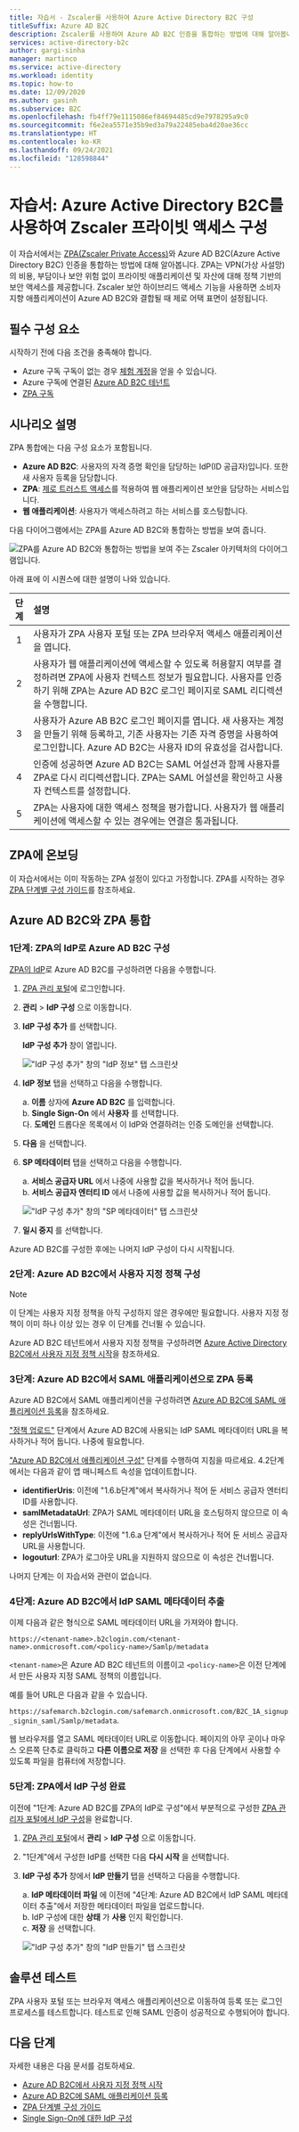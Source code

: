 ```yaml
---
title: 자습서 - Zscaler를 사용하여 Azure Active Directory B2C 구성
titleSuffix: Azure AD B2C
description: Zscaler를 사용하여 Azure AD B2C 인증을 통합하는 방법에 대해 알아봅니다.
services: active-directory-b2c
author: gargi-sinha
manager: martinco
ms.service: active-directory
ms.workload: identity
ms.topic: how-to
ms.date: 12/09/2020
ms.author: gasinh
ms.subservice: B2C
ms.openlocfilehash: fb4ff79e1115086ef84694485cd9e7978295a9c0
ms.sourcegitcommit: f6e2ea5571e35b9ed3a79a22485eba4d20ae36cc
ms.translationtype: HT
ms.contentlocale: ko-KR
ms.lasthandoff: 09/24/2021
ms.locfileid: "128598844"
---
```

# <a name="tutorial-configure-zscaler-private-access-with-azure-active-directory-b2c"></a>자습서: Azure Active Directory B2C를 사용하여 Zscaler 프라이빗 액세스 구성

이 자습서에서는 [ZPA(Zscaler Private Access)](https://www.zscaler.com/products/zscaler-private-access)와 Azure AD B2C(Azure Active Directory B2C) 인증을 통합하는 방법에 대해 알아봅니다. ZPA는 VPN(가상 사설망)의 비용, 부담이나 보안 위험 없이 프라이빗 애플리케이션 및 자산에 대해 정책 기반의 보안 액세스를 제공합니다. Zscaler 보안 하이브리드 액세스 기능을 사용하면 소비자 지향 애플리케이션이 Azure AD B2C와 결합될 때 제로 어택 표면이 설정됩니다.

## <a name="prerequisites"></a>필수 구성 요소

시작하기 전에 다음 조건을 충족해야 합니다.

- Azure 구독 구독이 없는 경우 [체험 계정](https://azure.microsoft.com/free/)을 얻을 수 있습니다.  
- Azure 구독에 연결된 [Azure AD B2C 테넌트](./tutorial-create-tenant.md)  
- [ZPA 구독](https://azuremarketplace.microsoft.com/marketplace/apps/aad.zscalerprivateaccess?tab=Overview)

## <a name="scenario-description"></a>시나리오 설명

ZPA 통합에는 다음 구성 요소가 포함됩니다.

- **Azure AD B2C**: 사용자의 자격 증명 확인을 담당하는 IdP(ID 공급자)입니다. 또한 새 사용자 등록을 담당합니다.  
- **ZPA**: [제로 트러스트 액세스](https://www.microsoft.com/security/blog/2018/12/17/zero-trust-part-1-identity-and-access-management/#:~:text=Azure%20Active%20Directory%20%28Azure%20AD%29%20provides%20the%20strong%2C,to%20express%20their%20access%20requirements%20in%20simple%20terms.)를 적용하여 웹 애플리케이션 보안을 담당하는 서비스입니다.  
- **웹 애플리케이션**: 사용자가 액세스하려고 하는 서비스를 호스팅합니다.

다음 다이어그램에서는 ZPA를 Azure AD B2C와 통합하는 방법을 보여 줍니다.

![ZPA를 Azure AD B2C와 통합하는 방법을 보여 주는 Zscaler 아키텍처의 다이어그램입니다.](media/partner-zscaler/zscaler-architecture-diagram.png)

아래 표에 이 시퀀스에 대한 설명이 나와 있습니다.

|단계 | 설명 |
| :-----:| :-----------|
| 1 | 사용자가 ZPA 사용자 포털 또는 ZPA 브라우저 액세스 애플리케이션을 엽니다.
| 2 | 사용자가 웹 애플리케이션에 액세스할 수 있도록 허용할지 여부를 결정하려면 ZPA에 사용자 컨텍스트 정보가 필요합니다. 사용자를 인증하기 위해 ZPA는 Azure AD B2C 로그인 페이지로 SAML 리디렉션을 수행합니다.  
| 3 | 사용자가 Azure AB B2C 로그인 페이지를 엽니다. 새 사용자는 계정을 만들기 위해 등록하고, 기존 사용자는 기존 자격 증명을 사용하여 로그인합니다. Azure AD B2C는 사용자 ID의 유효성을 검사합니다.
| 4 | 인증에 성공하면 Azure AD B2C는 SAML 어설션과 함께 사용자를 ZPA로 다시 리디렉션합니다. ZPA는 SAML 어설션을 확인하고 사용자 컨텍스트를 설정합니다.
| 5 | ZPA는 사용자에 대한 액세스 정책을 평가합니다. 사용자가 웹 애플리케이션에 액세스할 수 있는 경우에는 연결은 통과됩니다.

## <a name="onboard-to-zpa"></a>ZPA에 온보딩

이 자습서에서는 이미 작동하는 ZPA 설정이 있다고 가정합니다. ZPA를 시작하는 경우 [ZPA 단계별 구성 가이드](https://help.zscaler.com/zpa/step-step-configuration-guide-zpa)를 참조하세요.

## <a name="integrate-zpa-with-azure-ad-b2c"></a>Azure AD B2C와 ZPA 통합

### <a name="step-1-configure-azure-ad-b2c-as-an-idp-on-zpa"></a>1단계: ZPA의 IdP로 Azure AD B2C 구성

[ZPA의 IdP](https://help.zscaler.com/zpa/configuring-idp-single-sign)로 Azure AD B2C를 구성하려면 다음을 수행합니다.

1. [ZPA 관리 포털](https://admin.private.zscaler.com)에 로그인합니다.

1. **관리** > **IdP 구성** 으로 이동합니다.

1. **IdP 구성 추가** 를 선택합니다.

   **IdP 구성 추가** 창이 열립니다.

   !["IdP 구성 추가" 창의 "IdP 정보" 탭 스크린샷](media/partner-zscaler/add-idp-configuration.png)

1. **IdP 정보** 탭을 선택하고 다음을 수행합니다.

   a. **이름** 상자에 **Azure AD B2C** 를 입력합니다.  
   b. **Single Sign-On** 에서 **사용자** 를 선택합니다.  
   다. **도메인** 드롭다운 목록에서 이 IdP와 연결하려는 인증 도메인을 선택합니다.

1. **다음** 을 선택합니다.

1. **SP 메타데이터** 탭을 선택하고 다음을 수행합니다.

   a. **서비스 공급자 URL** 에서 나중에 사용할 값을 복사하거나 적어 둡니다.  
   b. **서비스 공급자 엔터티 ID** 에서 나중에 사용할 값을 복사하거나 적어 둡니다.

   !["IdP 구성 추가" 창의 "SP 메타데이터" 탭 스크린샷](media/partner-zscaler/sp-metadata.png)

1. **일시 중지** 를 선택합니다.

Azure AD B2C를 구성한 후에는 나머지 IdP 구성이 다시 시작됩니다.

### <a name="step-2-configure-custom-policies-in-azure-ad-b2c"></a>2단계: Azure AD B2C에서 사용자 지정 정책 구성

>[!Note]
>이 단계는 사용자 지정 정책을 아직 구성하지 않은 경우에만 필요합니다. 사용자 지정 정책이 이미 하나 이상 있는 경우 이 단계를 건너뛸 수 있습니다.

Azure AD B2C 테넌트에서 사용자 지정 정책을 구성하려면 [Azure Active Directory B2C에서 사용자 지정 정책 시작](./tutorial-create-user-flows.md?pivots=b2c-custom-policy)을 참조하세요.

### <a name="step-3-register-zpa-as-a-saml-application-in-azure-ad-b2c"></a>3단계: Azure AD B2C에서 SAML 애플리케이션으로 ZPA 등록

Azure AD B2C에서 SAML 애플리케이션을 구성하려면 [Azure AD B2C에 SAML 애플리케이션 등록](./saml-service-provider.md)을 참조하세요. 

["정책 업로드"](./saml-service-provider.md#upload-your-policy) 단계에서 Azure AD B2C에 사용되는 IdP SAML 메타데이터 URL을 복사하거나 적어 둡니다. 나중에 필요합니다.

["Azure AD B2C에서 애플리케이션 구성"](./saml-service-provider.md#configure-your-application-in-azure-ad-b2c) 단계를 수행하여 지침을 따르세요. 4\.2단계에서는 다음과 같이 앱 매니페스트 속성을 업데이트합니다.

- **identifierUris**: 이전에 "1.6.b단계"에서 복사하거나 적어 둔 서비스 공급자 엔터티 ID를 사용합니다.  
- **samlMetadataUrl**: ZPA가 SAML 메타데이터 URL을 호스팅하지 않으므로 이 속성은 건너뜁니다.  
- **replyUrlsWithType**: 이전에 "1.6.a 단계"에서 복사하거나 적어 둔 서비스 공급자 URL을 사용합니다.  
- **logouturl**: ZPA가 로그아웃 URL을 지원하지 않으므로 이 속성은 건너뜁니다.

나머지 단계는 이 자습서와 관련이 없습니다.

### <a name="step-4-extract-the-idp-saml-metadata-from-azure-ad-b2c"></a>4단계: Azure AD B2C에서 IdP SAML 메타데이터 추출

이제 다음과 같은 형식으로 SAML 메타데이터 URL을 가져와야 합니다.

`https://<tenant-name>.b2clogin.com/<tenant-name>.onmicrosoft.com/<policy-name>/Samlp/metadata`

`<tenant-name>`은 Azure AD B2C 테넌트의 이름이고 `<policy-name>`은 이전 단계에서 만든 사용자 지정 SAML 정책의 이름입니다.

예를 들어 URL은 다음과 같을 수 있습니다.

`https://safemarch.b2clogin.com/safemarch.onmicrosoft.com/B2C_1A_signup_signin_saml/Samlp/metadata`.

웹 브라우저를 열고 SAML 메타데이터 URL로 이동합니다. 페이지의 아무 곳이나 마우스 오른쪽 단추로 클릭하고 **다른 이름으로 저장** 을 선택한 후 다음 단계에서 사용할 수 있도록 파일을 컴퓨터에 저장합니다.

### <a name="step-5-complete-the-idp-configuration-on-zpa"></a>5단계: ZPA에서 IdP 구성 완료

이전에 "1단계: Azure AD B2C를 ZPA의 IdP로 구성"에서 부분적으로 구성한 [ZPA 관리자 포털에서 IdP 구성](https://help.zscaler.com/zpa/configuring-idp-single-sign)을 완료합니다.

1. [ZPA 관리 포털](https://admin.private.zscaler.com)에서 **관리**  >  **IdP 구성** 으로 이동합니다.

1. "1단계"에서 구성한 IdP를 선택한 다음 **다시 시작** 을 선택합니다.

1. **IdP 구성 추가** 창에서 **IdP 만들기** 탭을 선택하고 다음을 수행합니다.

   a. **IdP 메타데이터 파일** 에 이전에 "4단계: Azure AD B2C에서 IdP SAML 메타데이터 추출"에서 저장한 메타데이터 파일을 업로드합니다.  
   b. IdP 구성에 대한 **상태** 가 **사용** 인지 확인합니다.  
   c. **저장** 을 선택합니다.

   !["IdP 구성 추가" 창의 "IdP 만들기" 탭 스크린샷](media/partner-zscaler/create-idp.png)

## <a name="test-the-solution"></a>솔루션 테스트

ZPA 사용자 포털 또는 브라우저 액세스 애플리케이션으로 이동하여 등록 또는 로그인 프로세스를 테스트합니다. 테스트로 인해 SAML 인증이 성공적으로 수행되어야 합니다.

## <a name="next-steps"></a>다음 단계

자세한 내용은 다음 문서를 검토하세요.

- [Azure AD B2C에서 사용자 지정 정책 시작](./tutorial-create-user-flows.md?pivots=b2c-custom-policy)
- [Azure AD B2C에 SAML 애플리케이션 등록](./saml-service-provider.md)
- [ZPA 단계별 구성 가이드](https://help.zscaler.com/zpa/step-step-configuration-guide-zpa)
- [Single Sign-On에 대한 IdP 구성](https://help.zscaler.com/zpa/configuring-idp-single-sign)
